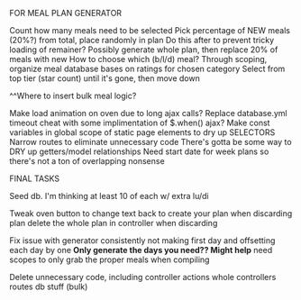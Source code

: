 FOR MEAL PLAN GENERATOR

Count how many meals need to be selected
Pick percentage of NEW meals (20%?) from total, place randomly in plan
  Do this after to prevent tricky loading of remainer?
    Possibly generate whole plan, then replace 20% of meals with new
  How to choose which (b/l/d) meal?
Through scoping, organize meal database bases on ratings for chosen category
Select from top tier (star count) until it's gone, then move down

^^Where to insert bulk meal logic?

Make load animation on oven due to long ajax calls?
Replace database.yml timeout cheat with some implimentation of $.when() ajax?
Make const variables in global scope of static page elements to dry up SELECTORS
Narrow routes to eliminate unnecessary code
There's gotta be some way to DRY up getters/model relationships
Need start date for week plans so there's not a ton of overlapping nonsense

FINAL TASKS

Seed db. I'm thinking at least 10 of each w/ extra lu/di

Tweak oven button to
  change text back to create your plan when discarding plan
  delete the whole plan in controller when discarding

Fix issue with generator
  consistently not making first day and
  offsetting each day by one
  **Only generate the days you need?? Might help**
  need scopes to only grab the proper meals when compiling

Delete unnecessary code, including
  controller actions
  whole controllers
  routes
  db stuff (bulk)
